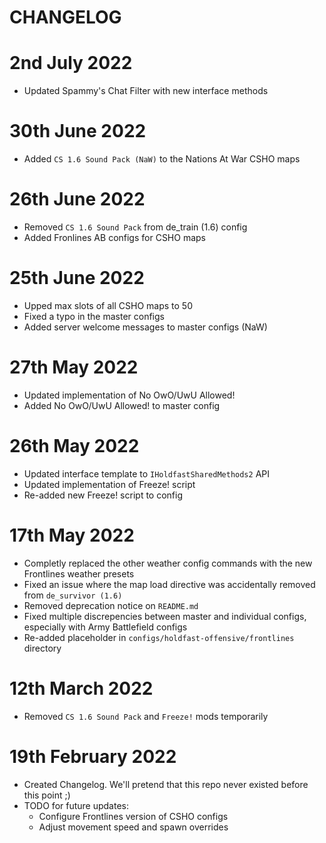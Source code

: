 # CHANGELOG

# 2nd July 2022
- Updated Spammy's Chat Filter with new interface methods

# 30th June 2022
- Added `CS 1.6 Sound Pack (NaW)` to the Nations At War CSHO maps

# 26th June 2022
- Removed `CS 1.6 Sound Pack` from de_train (1.6) config
- Added Fronlines AB configs for CSHO maps

# 25th June 2022
- Upped max slots of all CSHO maps to 50
- Fixed a typo in the master configs
- Added server welcome messages to master configs (NaW) 

# 27th May 2022
- Updated implementation of No OwO/UwU Allowed!
- Added No OwO/UwU Allowed! to master config

# 26th May 2022
- Updated interface template to `IHoldfastSharedMethods2` API
- Updated implementation of Freeze! script
- Re-added new Freeze! script to config

# 17th May 2022
- Completly replaced the other weather config commands with the new Frontlines weather presets
- Fixed an issue where the map load directive was accidentally removed from `de_survivor (1.6)`
- Removed deprecation notice on `README.md`
- Fixed multiple discrepencies between master and individual configs, especially with Army Battlefield configs
- Re-added placeholder in `configs/holdfast-offensive/frontlines` directory

# 12th March 2022
- Removed `CS 1.6 Sound Pack` and `Freeze!` mods temporarily

# 19th February 2022
- Created Changelog. We'll pretend that this repo never existed before this point ;)
- TODO for future updates:
    - Configure Frontlines version of CSHO configs
    - Adjust movement speed and spawn overrides